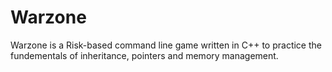 
# Warzone

Warzone is a Risk-based command line game written in C++ to practice the fundementals of inheritance, pointers and memory management.

